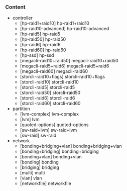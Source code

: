 ### Content

* controller
    * [hp-raid1+raid10] hp-raid1+raid10
    * [hp-raid10-advanced] hp-raid10-advanced
    * [hp-raid5] hp-raid5
    * [hp-raid50] hp-raid50
    * [hp-raid6] hp-raid6
    * [hp-raid60] hp-raid60
    * [hp-ssd] hp-ssd
    * [megacli-raid10+raid50] megacli-raid10+raid50
    * [megacli-raid5+raid6] megacli-raid5+raid6
    * [megacli-raid60] megacli-raid60
    * [storcli-raid10+flags] storcli-raid10+flags
    * [storcli-raid10] storcli-raid10
    * [storcli-raid5] storcli-raid5
    * [storcli-raid50] storcli-raid50
    * [storcli-raid6] storcli-raid6
    * [storcli-raid60] storcli-raid60
* partition
    * [lvm-complex] lvm-complex
    * [lvm] lvm
    * [quoted-options] quoted-options
    * [sw-raid+lvm] sw-raid+lvm
    * [sw-raid] sw-raid
* network
    * [bonding+bridging+vlan] bonding+bridging+vlan
    * [bonding+bridging] bonding+bridging
    * [bonding+vlan] bonding+vlan
    * [bonding] bonding
    * [bridging] bridging
    * [multi] multi
    * [vlan] vlan
    * [networkfile] networkfile
